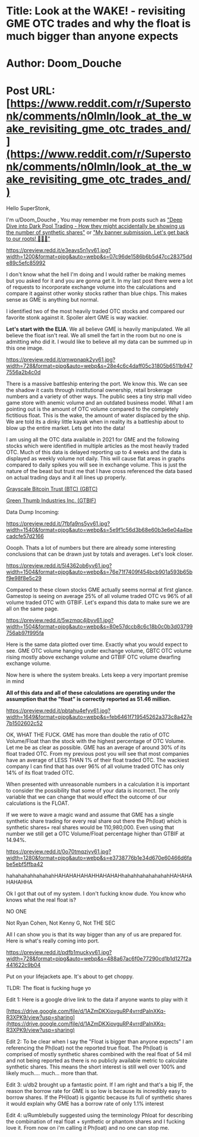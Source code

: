 # Title: Look at the WAKE! - revisiting GME OTC trades and why the float is much bigger than anyone expects
# Author: Doom_Douche
# Post URL: [https://www.reddit.com/r/Superstonk/comments/n0lmln/look_at_the_wake_revisiting_gme_otc_trades_and/](https://www.reddit.com/r/Superstonk/comments/n0lmln/look_at_the_wake_revisiting_gme_otc_trades_and/)


Hello SuperStonk,

I'm u/Doom_Douche , You may remember me from posts such as ["Deep Dive into Dark Pool Trading - How they might accidentally be showing us the number of synthetic shares"](https://www.reddit.com/r/Superstonk/comments/mv5kbm/deep_dive_into_dark_pool_trading_how_they_might/) or ["My banner submission. Let's get back to our roots! 🦍🤝💪"](https://www.reddit.com/r/Superstonk/comments/mlhwex/my_banner_submission_lets_get_back_to_our_roots/)

https://preview.redd.it/e3eavs5n1yv61.jpg?width=1200&format=pjpg&auto=webp&s=07c96de1586b6b5d47cc28375dde89c5efc85992

I don't know what the hell I'm doing and I would rather be making memes but you asked for it and you are gonna get it. In my last post there were a lot of requests to incorporate exchange volume into the calculations and compare it against other wonky stocks rather than blue chips.  This makes sense as GME is anything but normal.

I identified two of the most heavily traded OTC stocks and compared our favorite stonk against it. Spoiler alert GME is way wackier.

**Let's start with the ELIA**. We all believe GME is heavily manipulated. We all believe the float isn't real. We all smell the fart in the room but no one is admitting who did it. I would like to believe all my data can be summed up in this one image.

https://preview.redd.it/qmwpnapk2yv61.jpg?width=728&format=pjpg&auto=webp&s=28e4c6c4daff05c31805b6511b9477556a2b4c0d

There is a massive battleship entering the port. We know this. We can see the shadow it casts through institutional ownership, retail brokerage numbers and a variety of other ways. The public sees a tiny strip mall video game store with anemic volume and an outdated business model. What I am pointing out is the amount of OTC volume compared to the completely fictitious float.  This is the wake, the amount of water displaced by the ship. We are told its a dinky little kayak when in reality its a battleship about to blow up the entire market.  Lets get into the data!

I am using all the OTC data available in 2021 for GME and the following stocks which were identified in multiple articles as the most heavily traded OTC. Much of this data is delayed reporting up to 4 weeks and the data is displayed as weekly volume not daily. This will cause flat areas in graphs compared to daily spikes you will see in exchange volume. This is just the nature of the beast but trust me that I have cross referenced the data based on actual trading days and it all lines up properly.

[Grayscale Bitcoin Trust (BTC) (GBTC)](https://finance.yahoo.com/quote/GBTC/)

[Green Thumb Industries Inc. (GTBIF)](https://finance.yahoo.com/quote/GTBIF)

Data Dump Incoming:

https://preview.redd.it/7fbfa9ns5yv61.jpg?width=1540&format=pjpg&auto=webp&s=5e9f1c56d3b68e60b3e6e04a4becadcfe57d2166

Oooph. Thats a lot of numbers but there are already some interesting conclusions that can be drawn just by totals and averages. Let's look closer.

https://preview.redd.it/5l4362ob6yv61.jpg?width=1504&format=pjpg&auto=webp&s=76e71f7409f454bcb901a593b65bf9e98f8e5c29

Compared to these clown stocks GME actually seems normal at first glance. Gamestop is seeing on average 25% of all volume traded OTC vs 96% of all volume traded OTC with GTBIF.  Let's expand this data to make sure we are all on the same page.

https://preview.redd.it/5wzmqc4jbyv61.jpg?width=1504&format=pjpg&auto=webp&s=80e57dccb8c6c18b0c0b3d03799756ab97f995fa

Here is the same data plotted over time. Exactly what you would expect to see. GME OTC volume hanging under exchange volume, GBTC OTC volume rising mostly above exchange volume and GTBIF OTC volume dwarfing exchange volume.

Now here is where the system breaks. Lets keep a very important premise in mind

**All of this data and all of these calculations are operating under the assumption that the "float" is correctly reported as 51.46 million.**

https://preview.redd.it/pbtahu4efyv61.jpg?width=1649&format=pjpg&auto=webp&s=feb6461f719545262a373c8a427e7b1502602c52

OK, WHAT THE FUCK. GME has more than double the ratio of OTC Volume/Float than the stock with the highest percentage of OTC Volume. Let me be as clear as possible. GME has an average of around 30% of its float traded OTC. From my previous post you will see that most companies have an average of LESS THAN 1% of their float traded OTC. The wackiest company I can find that has over 96% of all volume traded OTC has only 14% of its float traded OTC.

When presented with unreasonable numbers in a calculation it is important to consider the possibility that some of your data is incorrect. The only variable that we can change that would effect the outcome of our calculations is the FLOAT.

If we were to wave a magic wand and assume that GME has a single synthetic share trading for every real share out there the Ph(loat) which is synthetic shares+ real shares would be 110,980,000. Even using that number we still get a OTC Volume/Float percentage higher than GTBIF at 14.94%.

https://preview.redd.it/0o70tmqzjyv61.jpg?width=1280&format=pjpg&auto=webp&s=e3738776b1e34d670e60466d6fabe5ebf5ffba42

hahahahahhahahahHAHAHAHAHAHHAHAHAHhahahhahahahahahHAHAHAHAHAHHA

Ok I got that out of my system. I don't fucking know dude. You know who knows what the real float is?

NO ONE

Not Ryan Cohen, Not Kenny G, Not THE SEC

All I can show you is that its way bigger than any of us are prepared for. Here is what's really coming into port.

https://preview.redd.it/pdfb1muckyv61.jpg?width=728&format=pjpg&auto=webp&s=488a67ac6f0e77290cd1b1d127f2a441622c9b04

Put on your lifejackets ape. It's about to get choppy.

TLDR: The float is fucking huge yo

Edit 1: Here is a google drive link to the data if anyone wants to play with it

[https://drive.google.com/file/d/1AZmDKXiovguRP4vrrdPaInXKq-R3XPK9/view?usp=sharing](https://drive.google.com/file/d/1AZmDKXiovguRP4vrrdPaInXKq-R3XPK9/view?usp=sharing)

Edit 2: To be clear when I say the "Float is bigger than anyone expects" I am referencing the Ph(loat) not the reported true float. The Ph(loat) is comprised of mostly synthetic shares combined with the real float of 54 mil and not being reported as there is no publicly available metric to calculate synthetic shares. This means the short interest is still well over 100% and likely much.... much... more than that.

Edit 3: u/db2 brought up a fantastic point. If I am right and that's a big IF, the reason the borrow rate for GME is so low is because its incredibly easy to borrow shares. If the PH(loat) is gigantic because its full of synthetic shares it would explain why GME has a borrow rate of only 1.1% interest

Edit 4: u/Rumblebully suggested using the terminology Phloat for describing the combination of real float + synthetic or phantom shares and I fucking love it.  From now on i'm calling it Ph(loat) and no one can stop me.